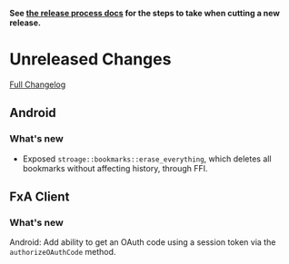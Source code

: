 **See [the release process docs](docs/howtos/cut-a-new-release.md) for the steps to take when cutting a new release.**

# Unreleased Changes

[Full Changelog](https://github.com/mozilla/application-services/compare/v0.42.1...master)

## Android

### What's new

- Exposed `stroage::bookmarks::erase_everything`, which deletes all bookmarks without affecting      history, through FFI.

## FxA Client

### What's new

Android: Add ability to get an OAuth code using a session token via the `authorizeOAuthCode` method.
